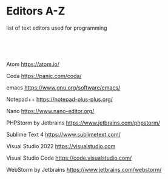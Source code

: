 # Editors A-Z
list of text editors used for programming

<br />
<br />
<br />


Atom
https://atom.io/

Coda
https://panic.com/coda/

emacs
https://www.gnu.org/software/emacs/

Notepad++
https://notepad-plus-plus.org/

Nano
https://www.nano-editor.org/

PHPStorm by Jetbrains
https://www.jetbrains.com/phpstorm/

Sublime Text 4
https://www.sublimetext.com/

Visual Studio 2022
https://visualstudio.com

Visual Studio Code
https://code.visualstudio.com/

WebStorm by Jetbrains
https://www.jetbrains.com/webstorm/
